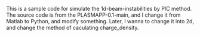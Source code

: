 This is a sample code for simulate the 1d-beam-instabilities by PIC method.
The source code is from the PLASMAPP-0.1-main, and I change it from Matlab to Python, and modify something.
Later, I wanna to change it into 2d, and change the method of caculating charge_density. 
